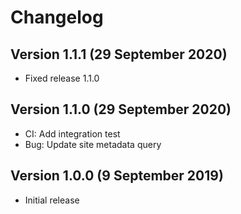 # Changelog

## Version 1.1.1 (29 September 2020)

- Fixed release 1.1.0

## Version 1.1.0 (29 September 2020)

- CI: Add integration test
- Bug: Update site metadata query 

## Version 1.0.0 (9 September 2019)

- Initial release
